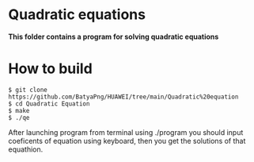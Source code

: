 # Quadratic equations

**This folder contains a program for solving quadratic equations**

# How to build

```
$ git clone https://github.com/BatyaPng/HUAWEI/tree/main/Quadratic%20equation
$ cd Quadratic Equation
$ make
$ ./qe
```
After launching program from terminal using ./program you should input coeficents of equation using keyboard, then you get the solutions of that equathion.